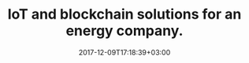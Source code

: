 ---
layout: single
title: "IoT and blockchain solutions for an energy company."
date: 2017-12-09T17:18:39+03:00
tag: "type1"
info:
    one: "We developed a blockchain solution to optimize business processes of a leading gas and oil company. Commercial conditions are stored within a smart contract."
    two: ""
    img: "/images/content/energy-company.jpg"

---